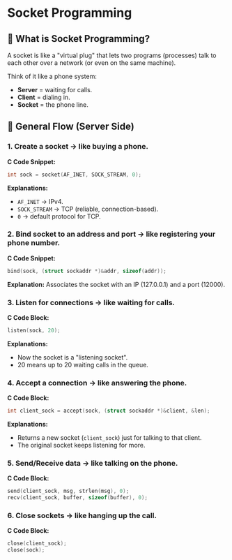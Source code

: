 # Socket Programming

## 🔹 What is Socket Programming?

A socket is like a "virtual plug" that lets two programs (processes) talk to each other over a network (or even on the same machine).

Think of it like a phone system:

- **Server** = waiting for calls.
- **Client** = dialing in.
- **Socket** = the phone line.

## 🔸 General Flow (Server Side)

### 1. Create a socket → like buying a phone.

**C Code Snippet:**
```c
int sock = socket(AF_INET, SOCK_STREAM, 0);
```

**Explanations:**
- `AF_INET` → IPv4.
- `SOCK_STREAM` → TCP (reliable, connection-based).
- `0` → default protocol for TCP.

### 2. Bind socket to an address and port → like registering your phone number.

**C Code Snippet:**
```c
bind(sock, (struct sockaddr *)&addr, sizeof(addr));
```

**Explanation:** Associates the socket with an IP (127.0.0.1) and a port (12000).

### 3. Listen for connections → like waiting for calls.

**C Code Block:**
```c
listen(sock, 20);
```

**Explanations:**
- Now the socket is a "listening socket".
- 20 means up to 20 waiting calls in the queue.

### 4. Accept a connection → like answering the phone.

**C Code Block:**
```c
int client_sock = accept(sock, (struct sockaddr *)&client, &len);
```

**Explanations:**
- Returns a new socket (`client_sock`) just for talking to that client.
- The original socket keeps listening for more.

### 5. Send/Receive data → like talking on the phone.

**C Code Block:**
```c
send(client_sock, msg, strlen(msg), 0);
recv(client_sock, buffer, sizeof(buffer), 0);
```

### 6. Close sockets → like hanging up the call.

**C Code Block:**
```c
close(client_sock);
close(sock);
```

